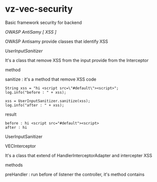 vz-vec-security
===============
 
Basic framework security for backend 

*OWASP AntiSamy [ XSS ]*

OWASP Antisamy provide classes that identify XSS

*UserInputSanitizer*

It's a class that remove XSS from the input provide from the Interceptor

method

sanitize : it's a method that remove XSS code 

    String xss = "hi <script src=\"#default\"><script>";
    log.info("before : " + xss);

    xss = UserInputSanitizer.sanitize(xss);
    log.info("after : " + xss);
    
result

    before : hi <script src="#default"><script>
    after : hi
  </dd>
</dl>

UserInputSanitizer




VECInterceptor

It's a class that extend of HandlerInterceptorAdapter and intercepter XSS 

methods

preHandler : run before of listener the controller, it's method contains 






